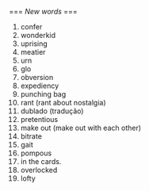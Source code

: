 === *New words* ===

1. confer
2. wonderkid
3. uprising
4. meatier
5. urn
6. glo
7. obversion
8. expediency
9. punching bag
10. rant (rant about nostalgia)
11. dublado (tradução)
12. pretentious
13. make out (make out with each other)
14. bitrate
15. gait
16. pompous
17. in the cards.
18. overlocked
19. lofty
